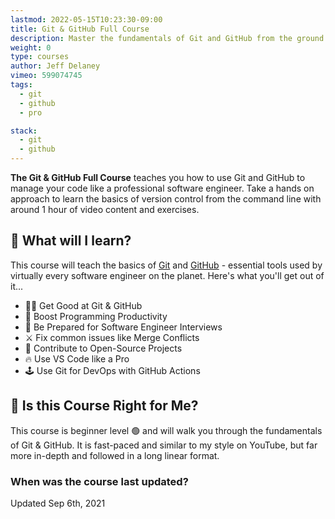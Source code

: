 ```yaml
---
lastmod: 2022-05-15T10:23:30-09:00
title: Git & GitHub Full Course
description: Master the fundamentals of Git and GitHub from the ground up
weight: 0
type: courses
author: Jeff Delaney
vimeo: 599074745
tags:
  - git
  - github
  - pro

stack:
  - git
  - github
---
```


**The Git & GitHub Full Course** teaches you how to use Git and GitHub to manage your code like a professional software engineer. Take a hands on approach to learn the basics of version control from the command line with around 1 hour of video content and exercises.

## 🦄 What will I learn?

This course will teach the basics of [Git](https://git-scm.com/) and [GitHub](https://github.com/) - essential tools used by virtually every software engineer on the planet. Here's what you'll get out of it...

- 👨‍🎤 Get Good at Git & GitHub
- 🦾 Boost Programming Productivity
- 📰 Be Prepared for Software Engineer Interviews
- ⚔️ Fix common issues like Merge Conflicts
- 🤝 Contribute to Open-Source Projects
- 🔥 Use VS Code like a Pro
- 🕹️ Use Git for DevOps with GitHub Actions

## 🤔 Is this Course Right for Me?

<div class="box box-green">
This course is beginner level 🟢 and will walk you through the fundamentals of Git & GitHub. It is fast-paced and similar to my style on YouTube, but far more in-depth and followed in a long linear format.
</div>

### When was the course last updated?

<span class="tag tag-sm tag-pro">Updated Sep 6th, 2021</span>
